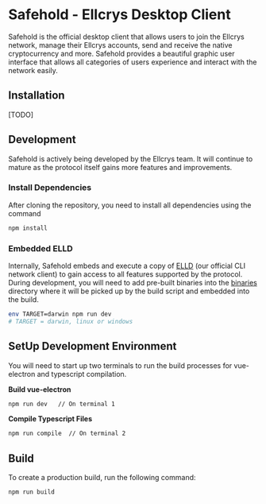 # Safehold - Ellcrys Desktop Client

Safehold is the official desktop client that allows users to join the Ellcrys network, manage their Ellcrys accounts, send and receive
the native cryptocurrency and more. Safehold provides a beautiful graphic user interface that allows all categories of users experience and interact with the network easily.

## Installation

[TODO]

## Development

Safehold is actively being developed by the Ellcrys team. It will continue to mature as the protocol itself gains more features and improvements.

### Install Dependencies

After cloning the repository, you need to install all dependencies using the command

```bash
npm install
```

### Embedded ELLD

Internally, Safehold embeds and execute a copy of [ELLD](https://github.com/ellcrys/elld) (our official CLI network client) to gain access to all features supported by the protocol. During development, you will need to add pre-built binaries into the [binaries](https://github.com/ellcrys/safehold/tree/master/binaries) directory where it will be picked up by the build script and embedded into the build.

```bash
env TARGET=darwin npm run dev
# TARGET = darwin, linux or windows
```

## SetUp Development Environment

You will need to start up two terminals to run the build processes for vue-electron and typescript compilation.

**Build vue-electron**
```sh
npm run dev   // On terminal 1
```

**Compile Typescript Files**
```sh
npm run compile  // On terminal 2
```

## Build

To create a production build, run the following command:

```bash
npm run build
```
